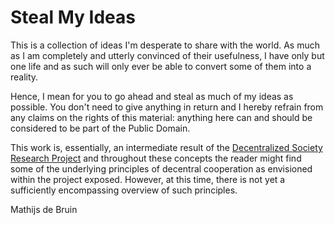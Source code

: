 # Steal My Ideas

This is a collection of ideas I'm desperate to share with the world. As much as I am completely and utterly convinced of their usefulness, I have only but one life and as such will only ever be able to convert some of them into a reality.

Hence, I mean for you to go ahead and steal as much of my ideas as possible. You don't need to give anything in return and I hereby refrain from any claims on the rights of this material: anything here can and should be considered to be part of the Public Domain.

This work is, essentially, an intermediate result of the [Decentralized Society Research Project](http://dsrp.eu) and throughout these concepts the reader might find some of the underlying principles of decentral cooperation as envisioned within the project exposed. However, at this time, there is not yet a sufficiently encompassing overview of such principles.

Mathijs de Bruin
